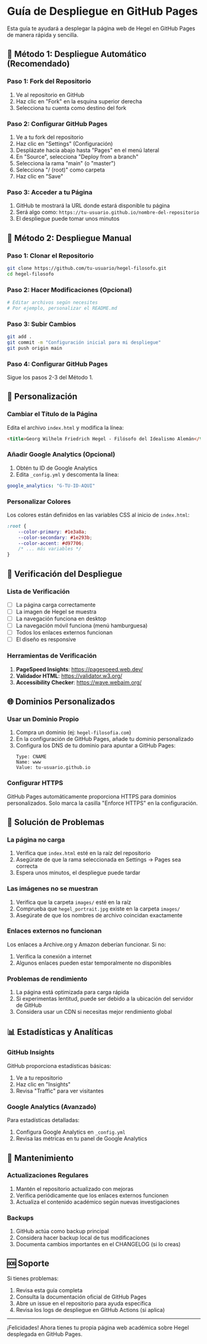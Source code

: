 # Guía de Despliegue en GitHub Pages

Esta guía te ayudará a desplegar la página web de Hegel en GitHub Pages de manera rápida y sencilla.

## 🚀 Método 1: Despliegue Automático (Recomendado)

### Paso 1: Fork del Repositorio
1. Ve al repositorio en GitHub
2. Haz clic en "Fork" en la esquina superior derecha
3. Selecciona tu cuenta como destino del fork

### Paso 2: Configurar GitHub Pages
1. Ve a tu fork del repositorio
2. Haz clic en "Settings" (Configuración)
3. Desplázate hacia abajo hasta "Pages" en el menú lateral
4. En "Source", selecciona "Deploy from a branch"
5. Selecciona la rama "main" (o "master")
6. Selecciona "/ (root)" como carpeta
7. Haz clic en "Save"

### Paso 3: Acceder a tu Página
1. GitHub te mostrará la URL donde estará disponible tu página
2. Será algo como: `https://tu-usuario.github.io/nombre-del-repositorio`
3. El despliegue puede tomar unos minutos

## 🔧 Método 2: Despliegue Manual

### Paso 1: Clonar el Repositorio
```bash
git clone https://github.com/tu-usuario/hegel-filosofo.git
cd hegel-filosofo
```

### Paso 2: Hacer Modificaciones (Opcional)
```bash
# Editar archivos según necesites
# Por ejemplo, personalizar el README.md
```

### Paso 3: Subir Cambios
```bash
git add .
git commit -m "Configuración inicial para mi despliegue"
git push origin main
```

### Paso 4: Configurar GitHub Pages
Sigue los pasos 2-3 del Método 1.

## 🎯 Personalización

### Cambiar el Título de la Página
Edita el archivo `index.html` y modifica la línea:
```html
<title>Georg Wilhelm Friedrich Hegel - Filósofo del Idealismo Alemán</title>
```

### Añadir Google Analytics (Opcional)
1. Obtén tu ID de Google Analytics
2. Edita `_config.yml` y descomenta la línea:
```yaml
google_analytics: "G-TU-ID-AQUI"
```

### Personalizar Colores
Los colores están definidos en las variables CSS al inicio de `index.html`:
```css
:root {
    --color-primary: #1e3a8a;
    --color-secondary: #1e293b;
    --color-accent: #d97706;
    /* ... más variables */
}
```

## 📱 Verificación del Despliegue

### Lista de Verificación
- [ ] La página carga correctamente
- [ ] La imagen de Hegel se muestra
- [ ] La navegación funciona en desktop
- [ ] La navegación móvil funciona (menú hamburguesa)
- [ ] Todos los enlaces externos funcionan
- [ ] El diseño es responsive

### Herramientas de Verificación
1. **PageSpeed Insights**: https://pagespeed.web.dev/
2. **Validador HTML**: https://validator.w3.org/
3. **Accessibility Checker**: https://wave.webaim.org/

## 🌐 Dominios Personalizados

### Usar un Dominio Propio
1. Compra un dominio (ej: `hegel-filosofia.com`)
2. En la configuración de GitHub Pages, añade tu dominio personalizado
3. Configura los DNS de tu dominio para apuntar a GitHub Pages:
   ```
   Type: CNAME
   Name: www
   Value: tu-usuario.github.io
   ```

### Configurar HTTPS
GitHub Pages automáticamente proporciona HTTPS para dominios personalizados. Solo marca la casilla "Enforce HTTPS" en la configuración.

## 🔧 Solución de Problemas

### La página no carga
1. Verifica que `index.html` esté en la raíz del repositorio
2. Asegúrate de que la rama seleccionada en Settings → Pages sea correcta
3. Espera unos minutos, el despliegue puede tardar

### Las imágenes no se muestran
1. Verifica que la carpeta `images/` esté en la raíz
2. Comprueba que `hegel_portrait.jpg` existe en la carpeta `images/`
3. Asegúrate de que los nombres de archivo coincidan exactamente

### Enlaces externos no funcionan
Los enlaces a Archive.org y Amazon deberían funcionar. Si no:
1. Verifica la conexión a internet
2. Algunos enlaces pueden estar temporalmente no disponibles

### Problemas de rendimiento
1. La página está optimizada para carga rápida
2. Si experimentas lentitud, puede ser debido a la ubicación del servidor de GitHub
3. Considera usar un CDN si necesitas mejor rendimiento global

## 📊 Estadísticas y Analíticas

### GitHub Insights
GitHub proporciona estadísticas básicas:
1. Ve a tu repositorio
2. Haz clic en "Insights"
3. Revisa "Traffic" para ver visitantes

### Google Analytics (Avanzado)
Para estadísticas detalladas:
1. Configura Google Analytics en `_config.yml`
2. Revisa las métricas en tu panel de Google Analytics

## 📝 Mantenimiento

### Actualizaciones Regulares
1. Mantén el repositorio actualizado con mejoras
2. Verifica periódicamente que los enlaces externos funcionen
3. Actualiza el contenido académico según nuevas investigaciones

### Backups
1. GitHub actúa como backup principal
2. Considera hacer backup local de tus modificaciones
3. Documenta cambios importantes en el CHANGELOG (si lo creas)

## 🆘 Soporte

Si tienes problemas:
1. Revisa esta guía completa
2. Consulta la documentación oficial de GitHub Pages
3. Abre un issue en el repositorio para ayuda específica
4. Revisa los logs de despliegue en GitHub Actions (si aplica)

---

¡Felicidades! Ahora tienes tu propia página web académica sobre Hegel desplegada en GitHub Pages.
